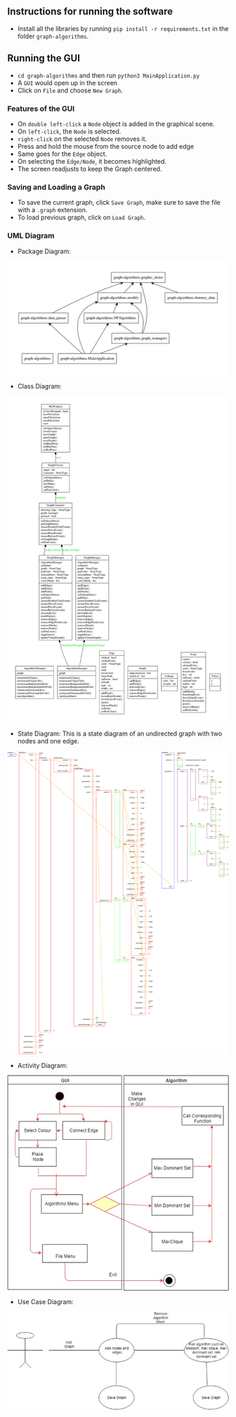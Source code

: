 ## Instructions for running the software

* Install all the libraries by running `pip install -r requirements.txt` in the folder `graph-algorithms`. 

## Running the GUI
* `cd graph-algorithms` and then run `python3 MainApplication.py`
* A `GUI` would open up in the screen
* Click on `File` and choose `New Graph`.

### Features of the GUI

* On `double left-click` a `Node` object is added in the graphical scene.
* On `left-click`, the `Node` is selected.
* `right-click` on the selected `Node` removes it.
* Press and hold the mouse from the source node to add edge
* Same goes for the `Edge` object.
* On selecting the `Edge/Node`, it becomes highlighted.
* The screen readjusts to keep the Graph centered.

### Saving and Loading a Graph

* To save the current graph, click `Save Graph`, make sure to save the file with a `.graph` extension.
* To load previous graph, click on `Load Graph`.

### UML Diagram

* Package Diagram:

![alt text](https://github.com/Graph-Algorithms-Visualizations/graph-algorithms/blob/assets/UML/package_diagram.jpg)

* Class Diagram:

![alt text](https://github.com/Graph-Algorithms-Visualizations/graph-algorithms/blob/assets/UML/class_diagram.jpg)

* State Diagram:
  This is a state diagram of an undirected graph with two nodes and one edge.
  
![alt text](https://github.com/Graph-Algorithms-Visualizations/graph-algorithms/blob/assets/UML/state_diagram.jpg)


* Activity Diagram:

![alt text](https://github.com/Graph-Algorithms-Visualizations/graph-algorithms/blob/assets/UML/Activity_Diagram.jpg)


* Use Case Diagram:

![alt text](https://github.com/Graph-Algorithms-Visualizations/graph-algorithms/blob/assets/UML/Use_Case.jpg)
